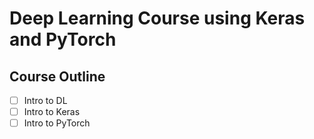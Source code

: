 # Deep Learning Course using Keras and PyTorch

## Course Outline

- [ ] Intro to DL
- [ ] Intro to Keras
- [ ] Intro to PyTorch

